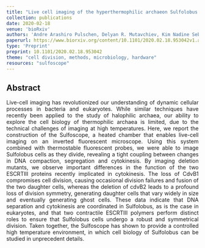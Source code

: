 ```yaml
---
title: "Live cell imaging of the hyperthermophilic archaeon Sulfolobus acidocaldarius identifies complementary roles for two ESCRTIII homologues in ensuring a robust and symmetric cell division"
collection: publications
date: 2020-02-18
venue: 'bioRxiv'
authors: 'Andre Arashiro Pulschen, Delyan R. Mutavchiev, Kim Nadine Sebastian, Jacques Roubinet, Marc Roubinet, Gabriel Tarrason Risa, Marleen van Wolferen, Chantal Roubinet, Siân Culley, Gautam Dey, Sonja-Verena Albers, Ricardo Henriques, Buzz Baum'
paperurl: https://www.biorxiv.org/content/10.1101/2020.02.18.953042v1.abstract
type: 'Preprint'
preprint: 10.1101/2020.02.18.953042
theme: "cell division, methods, microbiology, hardware"
resources: "sulfoscope"
---
```


<h2> Abstract </h2>
<p align= "justify">
Live-cell imaging has revolutionized our understanding of dynamic cellular processes in bacteria and eukaryotes. While similar techniques have recently been applied to the study of halophilic archaea, our ability to explore the cell biology of thermophilic archaea is limited, due to the technical challenges of imaging at high temperatures. Here, we report the construction of the Sulfoscope, a heated chamber that enables live-cell imaging on an inverted fluorescent microscope. Using this system combined with thermostable fluorescent probes, we were able to image Sulfolobus cells as they divide, revealing a tight coupling between changes in DNA compaction, segregation and cytokinesis. By imaging deletion mutants, we observe important differences in the function of the two ESCRTIII proteins recently implicated in cytokinesis. The loss of CdvB1 compromises cell division, causing occasional division failures and fusion of the two daughter cells, whereas the deletion of cdvB2 leads to a profound loss of division symmetry, generating daughter cells that vary widely in size and eventually generating ghost cells. These data indicate that DNA separation and cytokinesis are coordinated in Sulfolobus, as is the case in eukaryotes, and that two contractile ESCRTIII polymers perform distinct roles to ensure that Sulfolobus cells undergo a robust and symmetrical division. Taken together, the Sulfoscope has shown to provide a controlled high temperature environment, in which cell biology of Sulfolobus can be studied in unprecedent details.
